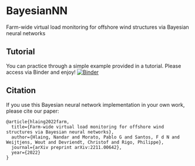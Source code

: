 # BayesianNN
Farm-wide virtual load monitoring for offshore wind structures via Bayesian neural networks

## Tutorial
You can practice through a simple example provided in a tutorial. Please access via Binder and enjoy!
[![Binder](https://mybinder.org/badge_logo.svg)](https://mybinder.org/v2/gh/Nandarhline/BayesianNN.git/master)

## Citation
If you use this Bayesian neural network implementation in your own work, please cite our paper:

```
@article{hlaing2022farm,
  title={Farm-wide virtual load monitoring for offshore wind structures via Bayesian neural networks},
  author={Hlaing, Nandar and Morato, Pablo G and Santos, F d N and Weijtjens, Wout and Devriendt, Christof and Rigo, Philippe},
  journal={arXiv preprint arXiv:2211.00642},
  year={2022}
}

```

